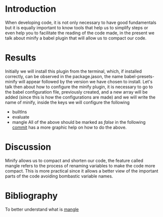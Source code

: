 # Introduction
When developing code, it is not only necessary to have good fundamentals but it is equally important to know tools that help us to simplify steps or even help you to facilitate the reading of the code made, in the present we talk about minify a babel plugin that will allow us to compact our code.
# Results
Initially we will install this plugin from the terminal, which, if installed correctly, can be observed in the package.jason, the name babel-presets-minify will appear followed by the version we have chosen to install.
Let's talk then about how to configure the minify plugin, it is necessary to go to the babel configuration file, previously created, and a new array will be added (since this is how the configurations are made) and we will write the name of minify, inside the keys we will configure the following 
- builtIns
- evaluate
 - mangle
All of the above should be marked as _false_ in the following [commit](https://github.com/PamRios/projnotes-firsttime/commit/c2a73101c0c238f1d9c543a49c6cd18232790be2) has a more graphic help on how to do the above.
# Discussion
Minify allows us to compact and shorten our code, the feature called mangle refers to the process of renaming variables to make the code more compact.
This is more practical since it allows a better view of the important parts of the code avoiding bombastic variable names.
# Bibliography
To better understand what is [mangle]( https://lihautan.com/reduce-minified-code-size-by-property-mangling/)
